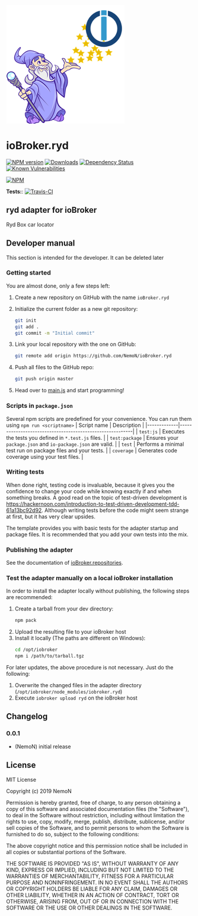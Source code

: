 ![Logo](admin/ryd.png)
# ioBroker.ryd

[![NPM version](http://img.shields.io/npm/v/iobroker.ryd.svg)](https://www.npmjs.com/package/iobroker.ryd)
[![Downloads](https://img.shields.io/npm/dm/iobroker.ryd.svg)](https://www.npmjs.com/package/iobroker.ryd)
[![Dependency Status](https://img.shields.io/david/NemoN/iobroker.ryd.svg)](https://david-dm.org/NemoN/iobroker.ryd)
[![Known Vulnerabilities](https://snyk.io/test/github/NemoN/ioBroker.ryd/badge.svg)](https://snyk.io/test/github/NemoN/ioBroker.ryd)

[![NPM](https://nodei.co/npm/iobroker.ryd.png?downloads=true)](https://nodei.co/npm/iobroker.ryd/)

**Tests:**: [![Travis-CI](http://img.shields.io/travis/NemoN/ioBroker.ryd/master.svg)](https://travis-ci.org/NemoN/ioBroker.ryd)

## ryd adapter for ioBroker

Ryd Box car locator

## Developer manual
This section is intended for the developer. It can be deleted later

### Getting started

You are almost done, only a few steps left:
1. Create a new repository on GitHub with the name `ioBroker.ryd`
1. Initialize the current folder as a new git repository:  
	```bash
	git init
	git add .
	git commit -m "Initial commit"
	```
1. Link your local repository with the one on GitHub:  
	```bash
	git remote add origin https://github.com/NemoN/ioBroker.ryd
	```

1. Push all files to the GitHub repo:  
	```bash
	git push origin master
	```
1. Head over to [main.js](main.js) and start programming!

### Scripts in `package.json`
Several npm scripts are predefined for your convenience. You can run them using `npm run <scriptname>`
| Script name | Description                                              |
|-------------|----------------------------------------------------------|
| `test:js`   | Executes the tests you defined in `*.test.js` files.     |
| `test:package`    | Ensures your `package.json` and `io-package.json` are valid. |
| `test` | Performs a minimal test run on package files and your tests. |
| `coverage` | Generates code coverage using your test files. |

### Writing tests
When done right, testing code is invaluable, because it gives you the 
confidence to change your code while knowing exactly if and when 
something breaks. A good read on the topic of test-driven development 
is https://hackernoon.com/introduction-to-test-driven-development-tdd-61a13bc92d92. 
Although writing tests before the code might seem strange at first, but it has very 
clear upsides.

The template provides you with basic tests for the adapter startup and package files.
It is recommended that you add your own tests into the mix.

### Publishing the adapter
See the documentation of [ioBroker.repositories](https://github.com/ioBroker/ioBroker.repositories#requirements-for-adapter-to-get-added-to-the-latest-repository).

### Test the adapter manually on a local ioBroker installation
In order to install the adapter locally without publishing, the following steps are recommended:
1. Create a tarball from your dev directory:  
	```bash
	npm pack
	```
1. Upload the resulting file to your ioBroker host
1. Install it locally (The paths are different on Windows):
	```bash
	cd /opt/iobroker
	npm i /path/to/tarball.tgz
	```

For later updates, the above procedure is not necessary. Just do the following:
1. Overwrite the changed files in the adapter directory (`/opt/iobroker/node_modules/iobroker.ryd`)
1. Execute `iobroker upload ryd` on the ioBroker host

## Changelog

### 0.0.1
* (NemoN) initial release

## License
MIT License

Copyright (c) 2019 NemoN

Permission is hereby granted, free of charge, to any person obtaining a copy
of this software and associated documentation files (the "Software"), to deal
in the Software without restriction, including without limitation the rights
to use, copy, modify, merge, publish, distribute, sublicense, and/or sell
copies of the Software, and to permit persons to whom the Software is
furnished to do so, subject to the following conditions:

The above copyright notice and this permission notice shall be included in all
copies or substantial portions of the Software.

THE SOFTWARE IS PROVIDED "AS IS", WITHOUT WARRANTY OF ANY KIND, EXPRESS OR
IMPLIED, INCLUDING BUT NOT LIMITED TO THE WARRANTIES OF MERCHANTABILITY,
FITNESS FOR A PARTICULAR PURPOSE AND NONINFRINGEMENT. IN NO EVENT SHALL THE
AUTHORS OR COPYRIGHT HOLDERS BE LIABLE FOR ANY CLAIM, DAMAGES OR OTHER
LIABILITY, WHETHER IN AN ACTION OF CONTRACT, TORT OR OTHERWISE, ARISING FROM,
OUT OF OR IN CONNECTION WITH THE SOFTWARE OR THE USE OR OTHER DEALINGS IN THE
SOFTWARE.